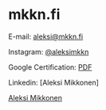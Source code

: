 # mkkn.fi


E-mail: [aleksi@mkkn.fi](mailto:aleksi@mkkn.fi)

Instagram: [@aleksimkkn](https://www.instagram.com/aleksimkkn/)

Google Certification: [PDF](https://mkkn.fi/Aleksi%20Mikkonen%2C%20Google%20Digital%20Marketing.pdf)


Linkedin: [Aleksi Mikkonen] <div class="LI-profile-badge"  data-version="v1" data-size="medium" data-locale="en_US" data-type="horizontal" data-theme="dark" data-vanity="aleksi-mikkonen-2b39051b4"><a class="LI-simple-link" href='https://fi.linkedin.com/in/aleksi-mikkonen-2b39051b4?trk=profile-badge'>Aleksi Mikkonen</a></div>
